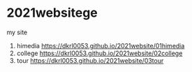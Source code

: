 # 2021websitege
my site
1. himedia https://dkrl0053.github.io/2021website/01himedia
2. college https://dkrl0053.github.io/2021website/02college
3. tour https://dkrl0053.github.io/2021website/03tour
